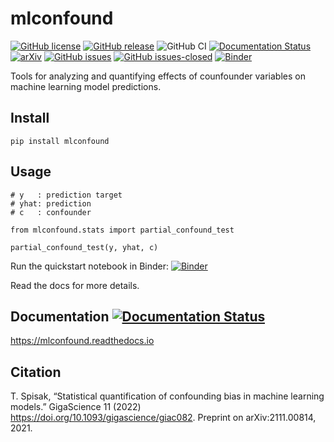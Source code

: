 # mlconfound
[![GitHub license](https://img.shields.io/github/license/pni-lab/mlconfound.svg)](https://github.com/pni-lab/mlconfound/blob/master/LICENSE)
[![GitHub release](https://img.shields.io/github/release/pni-lab/mlconfound.svg)](https://github.com/pni-lab/mlconfound/releases/)
![GitHub CI](https://github.com/pni-lab/mlconfound/actions/workflows/ci.yml/badge.svg)
[![Documentation Status](https://readthedocs.org/projects/mlconfound/badge/?version=latest)](https://mlconfound.readthedocs.io/en/latest/?badge=latest)
[![arXiv](https://img.shields.io/badge/arXiv-2111.00814-<COLOR>.svg)](https://arxiv.org/abs/2111.00814)
[![GitHub issues](https://img.shields.io/github/issues/pni-lab/mlconfound.svg)](https://GitHub.com/pni-lab/mlconfound/issues/)
[![GitHub issues-closed](https://img.shields.io/github/issues-closed/pni-lab/mlconfound.svg)](https://GitHub.com/pni-lab/mlconfound/issues?q=is%3Aissue+is%3Aclosed)
[![Binder](https://mybinder.org/badge_logo.svg)](https://mybinder.org/v2/gh/pni-lab/mlconfound/master?labpath=notebooks%2Fquickstart.ipynb)

Tools for analyzing and quantifying effects of counfounder variables on machine learning model predictions.
## Install
````
pip install mlconfound
````

## Usage

````
# y   : prediction target
# yhat: prediction
# c   : confounder

from mlconfound.stats import partial_confound_test

partial_confound_test(y, yhat, c)
````

Run the quickstart notebook in Binder: [![Binder](https://mybinder.org/badge_logo.svg)](https://mybinder.org/v2/gh/pni-lab/mlconfound/master?labpath=notebooks%2Fquickstart.ipynb)

Read the docs for more details.

## Documentation [![Documentation Status](https://readthedocs.org/projects/mlconfound/badge/?version=latest)](https://mlconfound.readthedocs.io/en/latest/?badge=latest)
https://mlconfound.readthedocs.io

## Citation
T. Spisak, “Statistical quantification of confounding bias in machine learning models.” GigaScience 11 (2022) https://doi.org/10.1093/gigascience/giac082. Preprint on arXiv:2111.00814, 2021.
